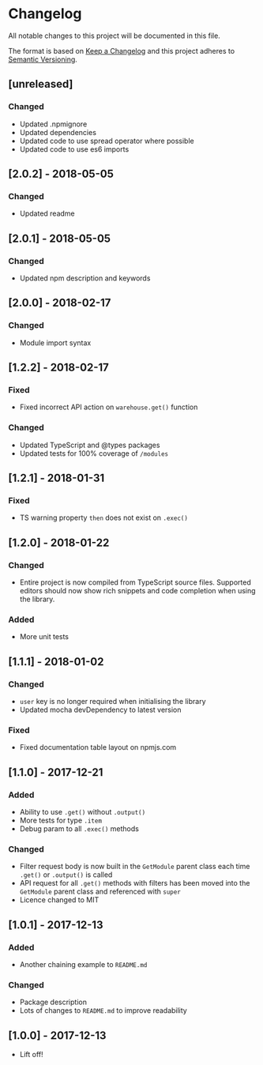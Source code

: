 # Changelog
All notable changes to this project will be documented in this file.

The format is based on [Keep a Changelog](http://keepachangelog.com/en/1.0.0/)
and this project adheres to [Semantic Versioning](http://semver.org/spec/v2.0.0.html).

## [unreleased]
### Changed
- Updated .npmignore
- Updated dependencies
- Updated code to use spread operator where possible
- Updated code to use es6 imports

## [2.0.2] - 2018-05-05
### Changed
- Updated readme

## [2.0.1] - 2018-05-05
### Changed
- Updated npm description and keywords

## [2.0.0] - 2018-02-17
### Changed
- Module import syntax

## [1.2.2] - 2018-02-17
### Fixed
- Fixed incorrect API action on `warehouse.get()` function
### Changed
- Updated TypeScript and @types packages
- Updated tests for 100% coverage of `/modules`

## [1.2.1] - 2018-01-31
### Fixed
- TS warning property `then` does not exist on `.exec()`

## [1.2.0] - 2018-01-22
### Changed
- Entire project is now compiled from TypeScript source files. Supported editors should now show rich snippets and code completion when using the library.
### Added
- More unit tests

## [1.1.1] - 2018-01-02
### Changed
- `user` key is no longer required when initialising the library
- Updated mocha devDependency to latest version
### Fixed
- Fixed documentation table layout on npmjs.com

## [1.1.0] - 2017-12-21
### Added
- Ability to use `.get()` without `.output()`
- More tests for type `.item`
- Debug param to all `.exec()` methods
### Changed
- Filter request body is now built in the `GetModule` parent class each time `.get()` or `.output()` is called
- API request for all `.get()` methods with filters has been moved into the `GetModule` parent class and referenced with `super`
- Licence changed to MIT

## [1.0.1] - 2017-12-13
### Added
- Another chaining example to `README.md`
### Changed
- Package description
- Lots of changes to `README.md` to improve readability

## [1.0.0] - 2017-12-13
- Lift off!